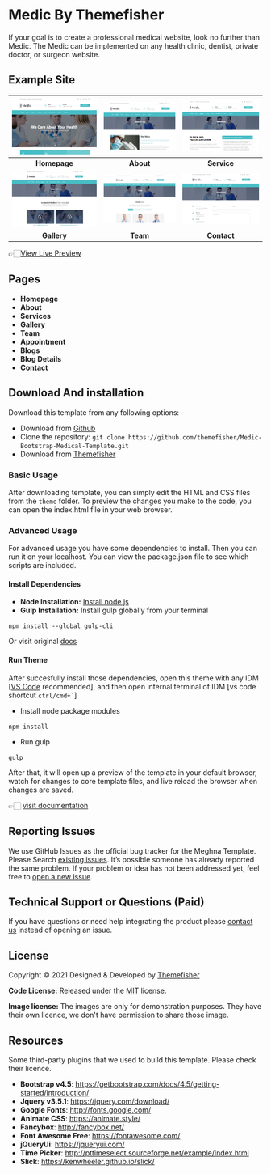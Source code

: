 # Medic By Themefisher
If your goal is to create a professional medical website, look no further than Medic. The Medic can be implemented on any health clinic, dentist, private doctor, or surgeon website.


<!-- demo -->
## Example Site
| [![](screenshots/homepage.png)](https://demo.themefisher.com/themefisher/medic/index.html) | [![](screenshots/about.png)](https://demo.themefisher.com/themefisher/medic/about.html) | [![](screenshots/service.png)](https://demo.themefisher.com/themefisher/medic/service.html) |
|:---:|:---:|:---:|
| **Homepage**  | **About**  | **Service**  |
| [![](screenshots/gallery.png)](https://demo.themefisher.com/themefisher/medic/gallery.html) | [![](screenshots/team.png)](https://demo.themefisher.com/themefisher/medic/team.html) | [![](screenshots/contact.png)](https://demo.themefisher.com/themefisher/medic/contact.html) |
| **Gallery** | **Team** | **Contact** |

👉🏻[View Live Preview](https://demo.themefisher.com/themefisher/medic/)

<!-- pages -->
## Pages
* **Homepage**
* **About**
* **Services**
* **Gallery**
* **Team**
* **Appointment**
* **Blogs**
* **Blog Details**
* **Contact**


<!-- download -->
## Download And installation
Download this template from any following options:

* Download from [Github](https://github.com/themefisher/Medic-Bootstrap-Medical-Template/archive/master.zip)
* Clone the repository: `git clone https://github.com/themefisher/Medic-Bootstrap-Medical-Template.git`
* Download from [Themefisher](https://themefisher.com/products/medic-medical-template/)


<!-- installation -->
### Basic Usage
After downloading template, you can simply edit the HTML and CSS files from the `theme` folder. To preview the changes you make to the code, you can open the index.html file in your web browser.

### Advanced Usage
For advanced usage you have some dependencies to install. Then you can run it on your localhost. You can view the package.json file to see which scripts are included.

#### Install Dependencies
* **Node Installation:** [Install node js](https://nodejs.org/en/download/)
* **Gulp Installation:** Install gulp globally from your terminal 
```
npm install --global gulp-cli
```
Or visit original [docs](https://gulpjs.com/docs/en/getting-started/quick-start)

#### Run Theme
After succesfully install those dependencies, open this theme with any IDM [[VS Code](https://code.visualstudio.com/) recommended], and then open internal terminal of IDM [vs code shortcut <code>ctrl/cmd+\`</code>]

* Install node package modules
```
npm install
```
* Run gulp
```
gulp
```
After that, it will open up a preview of the template in your default browser, watch for changes to core template files, and live reload the browser when changes are saved.

👉🏻 [visit documentation](https://docs.themefisher.com/medic/)


<!-- reporting issue -->
## Reporting Issues
We use GitHub Issues as the official bug tracker for the Meghna Template. Please Search [existing issues](https://github.com/themefisher/Medic-Bootstrap-Medical-Template/issues). It’s possible someone has already reported the same problem.
If your problem or idea has not been addressed yet, feel free to [open a new issue](https://github.com/themefisher/Medic-Bootstrap-Medical-Template/issues).

<!-- support -->
## Technical Support or Questions (Paid)
If you have questions or need help integrating the product please [contact us](mailto:mehedi@themefisher.com) instead of opening an issue.

<!-- licence -->
## License
Copyright &copy; 2021 Designed & Developed by [Themefisher](https://themefisher.com)

**Code License:** Released under the [MIT](https://github.com/themefisher/Medic-Bootstrap-Medical-Template/blob/master/LICENSE) license.

**Image license:** The images are only for demonstration purposes. They have their own licence, we don't have permission to share those image.

<!-- resources -->
## Resources
Some third-party plugins that we used to build this template. Please check their licence.
* **Bootstrap v4.5**: https://getbootstrap.com/docs/4.5/getting-started/introduction/
* **Jquery v3.5.1**: https://jquery.com/download/
* **Google Fonts**: http://fonts.google.com/
* **Animate CSS**: https://animate.style/
* **Fancybox**: http://fancybox.net/
* **Font Awesome Free**: https://fontawesome.com/
* **jQueryUi**: https://jqueryui.com/
* **Time Picker**: http://pttimeselect.sourceforge.net/example/index.html
* **Slick**: https://kenwheeler.github.io/slick/

